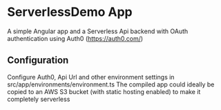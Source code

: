# ServerlessDemo App

A simple Angular app and a Serverless Api backend with OAuth authentication using Auth0 (https://auth0.com/)

## Configuration
Configure Auth0, Api Url and other environment settings in src/app/environments/environment.ts
The compiled app could ideally be copied to an AWS S3 bucket (with static hosting enabled) to make it completely serverless

